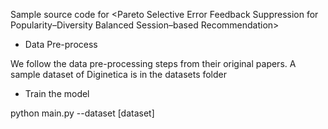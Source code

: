 Sample source code for <Pareto Selective Error Feedback Suppression for Popularity–Diversity Balanced Session–based Recommendation>

- Data Pre-process

We follow the data pre-processing steps from their original papers. A sample dataset of Diginetica is in the datasets folder

- Train the model

python main.py --dataset [dataset]
